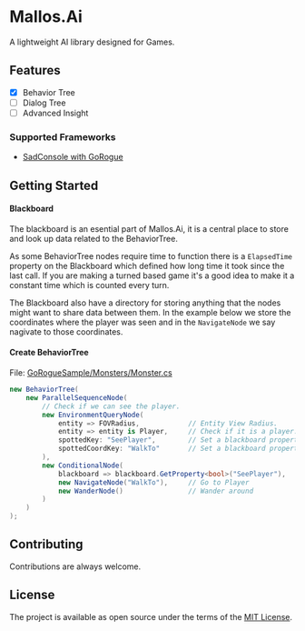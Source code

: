 # Mallos.Ai
A lightweight AI library designed for Games.

## Features
- [x] Behavior Tree
- [ ] Dialog Tree
- [ ] Advanced Insight

### Supported Frameworks
* [SadConsole with GoRogue](https://github.com/thesadrogue/SadConsole.GoRogueHelpers)

## Getting Started

#### Blackboard
The blackboard is an esential part of Mallos.Ai, it is a central place to store and look up data related to the BehaviorTree.

As some BehaviorTree nodes require time to function there is a `ElapsedTime` property on the Blackboard which defined how long time it took since the last call. If you are making a turned based game it's a good idea to make it a constant time which is counted every turn.

The Blackboard also have a directory for storing anything that the nodes might want to share data between them. In the example below we store the coordinates where the player was seen and in the `NavigateNode` we say nagivate to those coordinates.

#### Create BehaviorTree
File: [GoRogueSample/Monsters/Monster.cs](https://github.com/erictuvesson/Mallos.Ai/blob/master/samples/GoRogueSample/Monsters/Monster.cs#L40-L55)
```cs
new BehaviorTree(
    new ParallelSequenceNode(
        // Check if we can see the player.
        new EnvironmentQueryNode(
            entity => FOVRadius,            // Entity View Radius.
            entity => entity is Player,     // Check if it is a player.
            spottedKey: "SeePlayer",        // Set a blackboard property with true or false.
            spottedCoordKey: "WalkTo"       // Set a blackboard property with the found coords.
        ),
        new ConditionalNode(
            blackboard => blackboard.GetProperty<bool>("SeePlayer"),
            new NavigateNode("WalkTo"),     // Go to Player
            new WanderNode()                // Wander around
        )
    )
);
```

## Contributing
Contributions are always welcome.

## License
The project is available as open source under the terms of the [MIT License](http://opensource.org/licenses/MIT).
